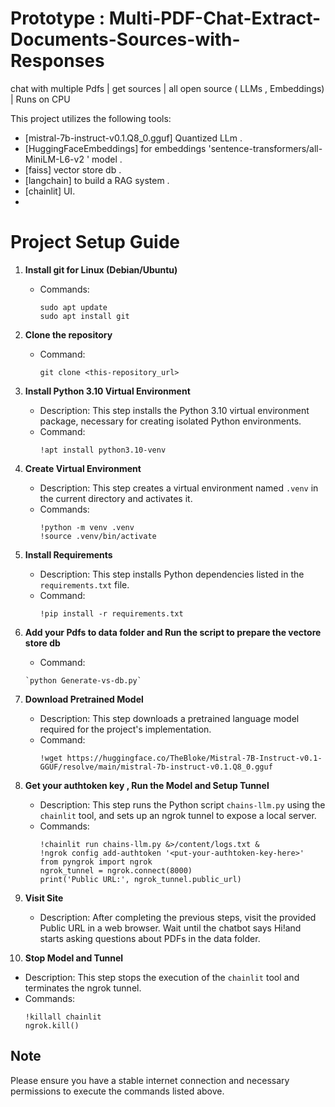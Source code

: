 # Prototype : Multi-PDF-Chat-Extract-Documents-Sources-with-Responses 
chat with multiple Pdfs | get sources | all open source ( LLMs , Embeddings) | Runs on CPU

This project utilizes the following tools:

- [mistral-7b-instruct-v0.1.Q8_0.gguf] Quantized LLm .
- [HuggingFaceEmbeddings] for embeddings 'sentence-transformers/all-MiniLM-L6-v2 ' model .
- [faiss] vector store db .
- [langchain] to build a RAG system .
- [chainlit] UI.
- 
# Project Setup Guide

1. **Install git for  Linux (Debian/Ubuntu)**
   - Commands:
     ```
     sudo apt update
     sudo apt install git
     ```
2. **Clone the repository**
   - Command:
     ```
     git clone <this-repository_url>
     ```
3. **Install Python 3.10 Virtual Environment**
   - Description: This step installs the Python 3.10 virtual environment package, necessary for creating isolated Python environments.
   - Command:
     ```
     !apt install python3.10-venv
     ```
4. **Create Virtual Environment**
   - Description: This step creates a virtual environment named `.venv` in the current directory and activates it.
   - Commands:
     ```
     !python -m venv .venv
     !source .venv/bin/activate
     ```
5. **Install Requirements**
   - Description: This step installs Python dependencies listed in the `requirements.txt` file.
   - Command:
     ```
     !pip install -r requirements.txt
     ```
 6. **Add your Pdfs to data folder and Run the  script to prepare the vectore store db**
    - Command:
     ```
     `python Generate-vs-db.py`
     ```
7. **Download Pretrained Model**
   - Description: This step downloads a pretrained language model required for the project's implementation.
   - Command:
     ```
     !wget https://huggingface.co/TheBloke/Mistral-7B-Instruct-v0.1-GGUF/resolve/main/mistral-7b-instruct-v0.1.Q8_0.gguf
     ```
8. **Get your authtoken key , Run the Model and Setup Tunnel**
   - Description: This step runs the Python script `chains-llm.py` using the `chainlit` tool, and sets up an ngrok tunnel to expose a local server.
   - Commands:
     ```
     !chainlit run chains-llm.py &>/content/logs.txt &
     !ngrok config add-authtoken '<put-your-authtoken-key-here>'
     from pyngrok import ngrok
     ngrok_tunnel = ngrok.connect(8000)
     print('Public URL:', ngrok_tunnel.public_url)
     ```
9. **Visit Site**
   - Description: After completing the previous steps, visit the provided Public URL in a web browser. Wait until the chatbot says Hi!and starts asking questions about PDFs in the data folder.
   
10. **Stop Model and Tunnel**
   - Description: This step stops the execution of the `chainlit` tool and terminates the ngrok tunnel.
   - Commands:
     ```
     !killall chainlit
     ngrok.kill()
     ```

## Note
Please ensure you have a stable internet connection and necessary permissions to execute the commands listed above.
